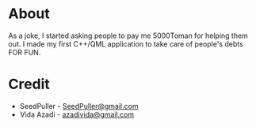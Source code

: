 # About
As a joke, I started asking people to pay me 5000Toman for helping them out. I made my first C++/QML application to take care of people's debts FOR FUN.

# Credit
- SeedPuller - SeedPuller@gmail.com
- Vida Azadi - azadivida@gmail.com

